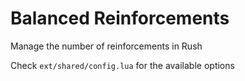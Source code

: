 # Balanced Reinforcements

Manage the number of reinforcements in Rush

Check `ext/shared/config.lua` for the available options
